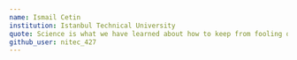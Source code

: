 ```yaml
---
name: Ismail Cetin
institution: Istanbul Technical University
quote: Science is what we have learned about how to keep from fooling ourselves
github_user: nitec_427
---
```

